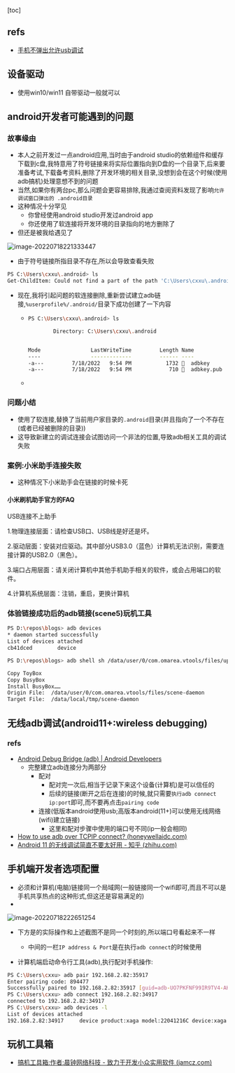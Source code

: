 [toc]

## refs

- [手机不弹出允许usb调试](https://www.csdn.net/tags/MtjaIg3sMTkyNDItYmxvZwO0O0OO0O0O.html)


## 设备驱动

- 使用win10/win11 自带驱动一般就可以

## android开发者可能遇到的问题

### 故事缘由

- 本人之前开发过一点android应用,当时由于android studio的依赖组件和缓存下载到c盘,我特意用了符号链接来将实际位置指向到D盘的一个目录下,后来要准备考试,下载备考资料,删除了开发环境的相关目录,没想到会在这个时候(使用adb搞机)处理意想不到的问题
- 当然,如果你有两台pc,那么问题会更容易排除,我通过查阅资料发现了影响`允许调试窗口弹出的 .android目录`
- 这种情况十分罕见
  - 你曾经使用android studio开发过android app
  - 你还使用了软连接将开发环境的目录指向的地方删除了
- 但还是被我给遇见了

![image-20220718221333447](https://img-blog.csdnimg.cn/img_convert/568b3cea84c0871ad12b81114768e7d3.png)

- 由于符号链接所指目录不存在,所以会导致查看失败

```bash
PS C:\Users\cxxu\.android> ls
Get-ChildItem: Could not find a part of the path 'C:\Users\cxxu\.android'.
```

- 现在,我将引起问题的软连接删除,重新尝试建立adb链接,`%userprofile%/.android/`目录下成功创建了一下内容

  - ```bash
    PS C:\Users\cxxu\.android> ls
    
            Directory: C:\Users\cxxu\.android
    
    
    Mode                LastWriteTime         Length Name
    ----                -------------         ------ ----
    -a---         7/18/2022   9:54 PM           1732   adbkey
    -a---         7/18/2022   9:54 PM            710   adbkey.pub
    ```

  - 

### 问题小结

- 使用了软连接,替换了当前用户家目录的`.android`目录(并且指向了一个不存在(或者已经被删除的目录))
- 这导致新建立的调试连接会试图访问一个非法的位置,导致adb相关工具的调试失败

### 案例:小米助手连接失败

- 这种情况下小米助手会在链接的时候卡死
#### 小米刷机助手官方的FAQ

USB连接不上助手

 1.物理连接层面：请检查USB口、USB线是好还是坏。

 2.驱动层面：安装对应驱动。其中部分USB3.0（蓝色）计算机无法识别，需要连接计算的USB2.0（黑色）。

 3.端口占用层面：请关闭计算机中其他手机助手相关的软件，或会占用端口的软件。

 4.计算机系统层面：注销，重启，更换计算机


### 体验链接成功后的adb链接(scene5)玩机工具

```bash
PS D:\repos\blogs> adb devices
* daemon started successfully
List of devices attached
cb41dced        device

PS D:\repos\blogs> adb shell sh /data/user/0/com.omarea.vtools/files/up.sh

Copy ToyBox
Copy BusyBox
Install BusyBox……
Origin File:  /data/user/0/com.omarea.vtools/files/scene-daemon
Target File:  /data/local/tmp/scene-daemon
```

## 无线adb调试(android11+:wireless debugging)

### refs

- [Android Debug Bridge (adb)  | Android Developers](https://developer.android.com/studio/command-line/adb#connect-to-a-device-over-wi-fi-android-11+)
  - 完整建立adb连接分为两部分
    - 配对
      - 配对完一次后,相当于记录下来这个设备(计算机)是可以信任的
      - 后续的链接(断开之后在连接)的时候,就只需要`执行adb connect ip:port`即可,而不要再点击`pairing code`
    - 连接(低版本android使用usb;高版本android(11+)可以使用无线网络(wifi)建立链接)
      - 这里和配对步骤中使用的端口号不同(ip一般会相同)
- [How to use adb over TCPIP connect? (honeywellaidc.com)](https://support.honeywellaidc.com/s/article/How-to-use-adb-over-TCPIP-connect)
- [Android 11 的无线调试简直不要太好用 - 知乎 (zhihu.com)](https://zhuanlan.zhihu.com/p/336660319)

## 手机端开发者选项配置

- 必须和计算机(电脑)链接同一个局域网(一般链接同一个wifi即可,而且不可以是手机共享热点的这种形式,但这还是容易满足的)
- 

![image-20220718222651254](https://img-blog.csdnimg.cn/img_convert/03c7ed2ad6a9ee899799b3ca9a02ea4c.png)

- 下方是的实际操作和上述截图不是同一个时刻的,所以端口号看起来不一样
  - 中间的一栏`IP address & Port`是在执行`adb connect`的时候使用

- 计算机端启动命令行工具(adb),执行配对手机操作:

```bash
PS C:\Users\cxxu> adb pair 192.168.2.82:35917
Enter pairing code: 894477
Successfully paired to 192.168.2.82:35917 [guid=adb-UO7PKFNF99IR9TV4-AHP89O]
PS C:\Users\cxxu> adb connect 192.168.2.82:34917
connected to 192.168.2.82:34917
PS C:\Users\cxxu> adb devices -l
List of devices attached
192.168.2.82:34917     device product:xaga model:22041216C device:xaga transport_id:2
```

##  玩机工具箱
- [搞机工具箱:作者:晨钟网络科技 - 致力于开发小众实用软件 (jamcz.com)](https://jamcz.com/)
